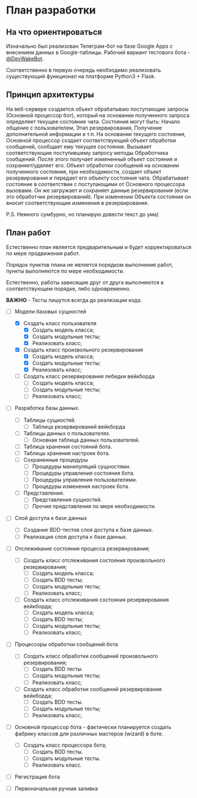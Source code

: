 # План разработки

## На что ориентироваться

Изначально был реализован Телеграм-бот на базе Google Apps с внесением данных в Google-таблицы.
Рабочий вариант тестового бота - [@DevWakeBot](https://t.me/DevWakeBot).


Соответственно в первую очередь необходимо реализовать существующий функционал на платформе Python3 + Flask.

## Принцип архитектуры

На веб-сервере создается объект обрабатываю поступающие запросы (Основной процессор бот), который на основании полученного запроса определяет текущее состояние чата.
Состояния могут быть: Начало общение с пользователем, Этап резервирования, Получение дополнительной информации и т.п.
На основании текущего состояния, Основной процессор создает соответствующий объект обработки сообщений, сообщает ему текущее состояние. Вызывает соответствующие поступившему запросу методы Обработчика сообщений. После этого получает измененный объект состояния и сохраняет/удаляет его.
Объект обработки сообщений на основании полученного состояния, при необходимости, создает объект резервирования и передает его объекту состояния чата. Обрабатывает состояние в соответствии с поступающими от Основного процессора вызовами. Он же загружает и сохраняет данные резервирования (если это обработчик резервирований).
При изменении Объекта состояния он вносит соответствующие изменения в резервирование.

P.S. Немного сумбурно, но планирую довести текст до ума)

## План работ

Естественно план является предварительным и будет корректироваться по мере продвижения работ.


Порядок пунктов плана не является порядком выполнения работ, пункты выполняются по мере необходимости. 

Естественно, работы зависящие друг от друга выполняются в соответствующем порядке, либо одновременно.


**ВАЖНО** - Тесты пишутся всегда до реализации кода.

- [ ] Модели базовых сущностей
  - [x] Создать класс пользователя
    - [x] Создать модель класса;
    - [x] Создать модульные тесты;
    - [x] Реализовать класс;
  - [x] Создать класс произвольного резервирования
    - [x] Создать модель класса;
    - [x] Создать модульные тесты;
    - [x] Реализовать класс;
  - [ ] Создать класс резервирования лебедки вейкборда
    - [ ] Создать модель класса;
    - [ ] Создать модульные тесты;
    - [ ] Реализовать класс;
- [ ] Разработка базы данных.
    - [ ] Таблицы сущностей.
      - [ ] Таблица резервирований вейкборда
    - [ ] Таблицы данных о пользователях.
      - [ ] Основная таблица данных пользователей.
    - [ ] Таблица хранения состояний бота.
    - [ ] Таблицы хранения настроек бота.
    - [ ] Сохраненные процедуры
      - [ ] Процедуры манипуляций сущностями.
      - [ ] Процедуры управления состояния бота.
      - [ ] Процедуры управления пользователями.
      - [ ] Процедуры изменения настроек бота.
    - [ ] Представления.
      - [ ] Представления сущностей.
      - [ ] Прочие представления по мере необходимости.
- [ ] Слой доступа к базе данных
    - [ ] Создание BDD-тестов слоя доступа к базе данных.
    - [ ] Реализация слоя доступа к базе данных.
- [ ] Отслеживание состояния процесса резервирования;
  - [ ] Создать класс отслеживания состояния произвольного резервирования;
    - [ ] Создать модель класса;
    - [ ] Создать BDD тесты;
    - [ ] Создать модульные тесты;
    - [ ] Реализовать класс;
  - [ ] Создать класс отслеживания состояния резервирования вейкборда;
    - [ ] Создать модель класса;
    - [ ] Создать BDD тесты;
    - [ ] Создать модульные тесты;
    - [ ] Реализовать класс;
- [ ] Процессоры обработки сообщений бота
  - [ ] Создать класс обработки сообщений произвольного резервирования;
    - [ ] Создать BDD тесты.
    - [ ] Создать модульные тесты;
    - [ ] Реализовать класс;
  - [ ] Создать класс обработки сообщений резервирования вейкборда;
    - [ ] Создать BDD тесты.
    - [ ] Создать модульные тесты;
    - [ ] Реализовать класс;
- [ ] Основной процессор бота - фактически планируется создать фабрику классов для различных мастеров (wizard) в боте.
    - [ ] Создать класс процессора бота;
      - [ ] Создать BDD тесты.
      - [ ] Создать модульные тесты.
      - [ ] Реализовать класс.
- [ ] Регистрация бота
- [ ] Первоначальная ручная заливка

